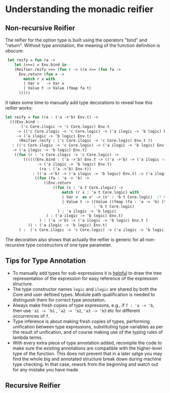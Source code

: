 # Understanding the monadic reifier

## Non-recursive Reifier

The reifier for the option type is built using the operators "bind" and "return". Without
type annotation, the meaning of the function definition is obscure:
```ocaml
 let reify = fun ra ->
    let (>>=) = Env.bind in
    (Reifier.reify >>= (fun r -> (ra >>= (fun fa ->
      Env.return (fun x ->
        match r x with
        | Var v   -> Var v
        | Value t -> Value (fmap fa t)
      )))))
```
It takes some time to manually add type decorations to reveal how this reifier works:
```ocaml
let reify = fun (ra : ('a ->'b) Env.t) ->
  (((Env.bind :
       ('c Core.ilogic -> 'c Core.logic) Env.t
     -> (('c Core.ilogic -> 'c Core.logic) -> ('a ilogic -> 'b logic) Env.t)
     -> ('a ilogic -> 'b logic) Env.t)
      (Reifier.reify : ('c Core.ilogic -> 'c Core.logic) Env.t ))
   : (('c Core.ilogic -> 'c Core.logic) -> ('a ilogic -> 'b logic) Env.t)
   -> ('a ilogic -> 'b logic) Env.t)
    ((fun (r : 'c Core.ilogic -> 'c Core.logic) ->
        ((((((Env.bind : ('a ->'b) Env.t -> (('a ->'b) -> ('a ilogic -> 'b logic) Env.t)
              -> ('a ilogic -> 'b logic) Env.t)
               (ra : ('a ->'b) Env.t))
            : (('a ->'b) -> ('a ilogic -> 'b logic) Env.t) -> ('a ilogic -> 'b logic) Env.t)
             ((fun (fa : 'a -> 'b) ->
                 ((Env.return
                     ((fun (x : 'a t Core.ilogic) ->
                         match (r x : 'a t Core.logic) with
                         | Var v  as v' -> (v' : 'b t Core.logic)  (* Polymorphic Var *)
                         | Value t -> ((Value ((fmap (fa : 'a -> 'b) (t : 'a t)) : 'b t))
                                       : 'b t Core.logic)
                       ) : 'a ilogic -> 'b logic)
                  ) : ('a ilogic -> 'b logic) Env.t)
               ) : ('a ->'b) -> ('a ilogic -> 'b logic) Env.t )
          )) : ('a ilogic -> 'b logic) Env.t)
      ) :  ('c Core.ilogic -> 'c Core.logic) -> ('a ilogic -> 'b logic) Env.t)
```
The decoration also shows that actually the reifier is generic for all non-recursive type constructors of one type parameter. 

## Tips for Type Annotation

* To manually add types for sub-expressions it is [helpful](https://github.com/YueLiPicasso/intro_ocaml/issues/2#issue-1084625874) to draw the tree representation of the expression for easy reference of the expression structure. 
* The type constructor names `logic` and `ilogic` are shared by both the Core and user defined types. Module path qualification is needed to distinguish them for correct type annotation.
* Always make fresh copies of type expressons, e.g., if  `f : 'a -> 'b`, then  use `'a1 -> 'b1` , `'a2 -> 'b2`, `'a3 -> 'b3` etc for different occurrences of `f`.
* Type inference is about making fresh copies of types,  performing unification between type expressions, substituting type variables as per the result of unification, and of course  making use of the typing rules of lambda terms.
* With every extra piece of type annotation added, recompile the code to make sure the existing annotations are compatible with the higher-level type of the function. This does not prevent that in a later satge you may find the whole big and annotated structure break down during machine type checking. In that case, rework from the beginning and watch out for any mistake you have made.

## Recursive Reifier

   
